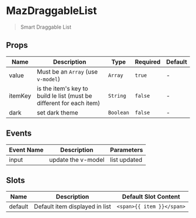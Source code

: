 # MazDraggableList

> Smart Draggable List

## Props

<!-- @vuese:MazDraggableList:props:start -->

| Name    | Description                                                          | Type      | Required | Default |
| ------- | -------------------------------------------------------------------- | --------- | -------- | ------- |
| value   | Must be an `Array` (use `v-model`)                                   | `Array`   | `true`   | -       |
| itemKey | is the item's key to build le list (must be different for each item) | `String`  | `false`  | -       |
| dark    | set dark theme                                                       | `Boolean` | `false`  | -       |

<!-- @vuese:MazDraggableList:props:end -->

## Events

<!-- @vuese:MazDraggableList:events:start -->

| Event Name | Description        | Parameters   |
| ---------- | ------------------ | ------------ |
| input      | update the v-model | list updated |

<!-- @vuese:MazDraggableList:events:end -->

## Slots

<!-- @vuese:MazDraggableList:slots:start -->

| Name    | Description                    | Default Slot Content      |
| ------- | ------------------------------ | ------------------------- |
| default | Default item displayed in list | `<span>{{ item }}</span>` |

<!-- @vuese:MazDraggableList:slots:end -->
